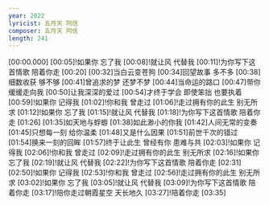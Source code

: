 ```yaml
---
year: 2022
lyricist: 五月天 阿信
composer: 五月天 阿信
length: 241
---
```

[00:00.000]
[00:05]!如果你 忘了我
[00:08]!就让风 代替我
[00:11]!为你写下这首情歌 陪着你走
[00:20]
[00:32]当白云变苍狗
[00:34]回望故事 多不多
[00:38]细数收获 够不够
[00:41]曾追求的梦 还梦不梦
[00:44]当命运的路口
[00:47]带你缓缓走向我
[00:50]让我深深的爱过
[00:54]才终于学会 即使笨拙 也要执着
[00:59]!如果你 记得我
[01:02]!你和我 曾走过
[01:06]!走过拥有你的此生 别无所求
[01:12]!如果你 忘了我
[01:15]!就让风 代替我
[01:18]!为你写下这首情歌 陪着你走
[01:26]
[01:35]如天地与蜉蝣
[01:38]如此渺小的你我
[01:42]人间无常的变奏
[01:45]只想每一刻 给你温柔
[01:48]又是什么因果
[01:51]前世千次的错过
[01:54]换来一刻的回眸
[01:57]终于让此生 曾经有你 患难与共
[02:03]!如果你 记得我
[02:06]!你和我 曾走过
[02:09]!走过拥有你的此生 别无所求
[02:16]!如果你 忘了我
[02:19]!就让风 代替我
[02:22]!为你写下这首情歌 陪着你走
[02:31]
[02:50]!如果你 记得我
[02:53]!你和我 曾走过
[02:56]!走过拥有你的此生 别无所求
[03:02]!如果你 忘了我
[03:05]!就让风 代替我
[03:09]!为你写下这首情歌 陪着你走
[03:17]!陪你走过朝霞星空 天长地久
[03:27]!陪着你走
[03:35]